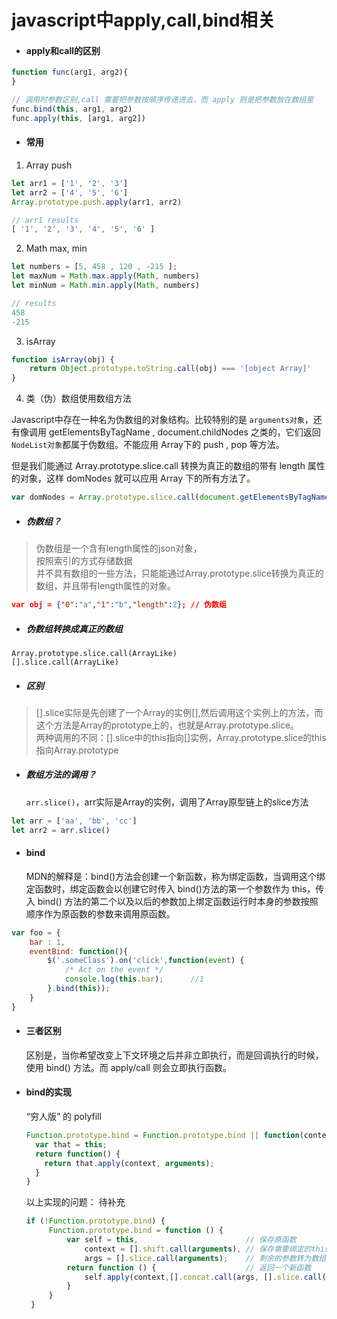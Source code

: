 # javascript中apply,call,bind相关  
- #### apply和call的区别  
```javascript
function func(arg1, arg2){
}

// 调用时参数区别,call 需要把参数按顺序传递进去，而 apply 则是把参数放在数组里
func.bind(this, arg1, arg2)
func.apply(this, [arg1, arg2])
```  
- #### 常用  
1. Array push  
```javascript
let arr1 = ['1', '2', '3']
let arr2 = ['4', '5', '6']
Array.prototype.push.apply(arr1, arr2)

// arr1 results
[ '1', '2', '3', '4', '5', '6' ]
```  
2. Math max, min  
```javascript
let numbers = [5, 458 , 120 , -215 ];
let maxNum = Math.max.apply(Math, numbers)
let minNum = Math.min.apply(Math, numbers)

// results
458
-215
```  
3. isArray
```javascript
function isArray(obj) {
	return Object.prototype.toString.call(obj) === '[object Array]'
}
```  
4. 类（伪）数组使用数组方法    

Javascript中存在一种名为伪数组的对象结构。比较特别的是 `arguments对象`，还有像调用 getElementsByTagName , document.childNodes 之类的，它们返回`NodeList对象`都属于伪数组。不能应用 Array下的 push , pop 等方法。

但是我们能通过 Array.prototype.slice.call 转换为真正的数组的带有 length 属性的对象，这样 domNodes 就可以应用 Array 下的所有方法了。
```javascript  
var domNodes = Array.prototype.slice.call(document.getElementsByTagName("*"))
```  
- ##### 伪数组？ 
> 伪数组是一个含有length属性的json对象，  
按照索引的方式存储数据  
并不具有数组的一些方法，只能能通过Array.prototype.slice转换为真正的数组，并且带有length属性的对象。  

```json
var obj = {"0":"a","1":"b","length":2}; // 伪数组
```  
- ##### 伪数组转换成真正的数组   
`Array.prototype.slice.call(ArrayLike)`   
`[].slice.call(ArrayLike)` 


- ##### 区别  
>	[].slice实际是先创建了一个Array的实例[],然后调用这个实例上的方法，而这个方法是Array的prototype上的，也就是Array.prototype.slice。  
    两种调用的不同：[].slice中的this指向[]实例，Array.prototype.slice的this指向Array.prototype   

- ##### 数组方法的调用？  
	`arr.slice()`，arr实际是Array的实例，调用了Array原型链上的slice方法
```javascript
let arr = ['aa', 'bb', 'cc']
let arr2 = arr.slice()
```
- #### bind
	MDN的解释是：bind()方法会创建一个新函数，称为绑定函数，当调用这个绑定函数时，绑定函数会以创建它时传入 bind()方法的第一个参数作为 this，传入 bind() 方法的第二个以及以后的参数加上绑定函数运行时本身的参数按照顺序作为原函数的参数来调用原函数。  
    
```javascript
var foo = {
    bar : 1,
    eventBind: function(){
        $('.someClass').on('click',function(event) {
            /* Act on the event */
            console.log(this.bar);      //1
        }.bind(this));
    }
}
```  
- #### 三者区别  
	区别是，当你希望改变上下文环境之后并非立即执行，而是回调执行的时候，使用 bind() 方法。而 apply/call 则会立即执行函数。  
    
- #### bind的实现  
	“穷人版” 的 polyfill
    ```javascript
    Function.prototype.bind = Function.prototype.bind || function(context) {
      var that = this;
      return function() {
        return that.apply(context, arguments);
      }
    }
    ```  
   以上实现的问题： 
   待补充 
   
   ```javascript
   if (!Function.prototype.bind) {
        Function.prototype.bind = function () {
            var self = this,                        // 保存原函数
                context = [].shift.call(arguments), // 保存需要绑定的this上下文
                args = [].slice.call(arguments);    // 剩余的参数转为数组
            return function () {                    // 返回一个新函数
                self.apply(context,[].concat.call(args, [].slice.call(arguments)));
            }
        }
    }
   ```





